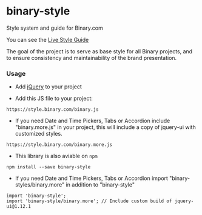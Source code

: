 # binary-style
Style system and guide for Binary.com

You can see the [Live Style Guide](https://style.binary.com/)

The goal of the project is to serve as base style for all Binary projects, and to ensure consistency and maintainability of the brand presentation.

### Usage
- Add [jQuery](https://jquery.com/) to your project

- Add this JS file to your project:

```
https://style.binary.com/binary.js
```

- If you need Date and Time Pickers, Tabs or Accordion include "binary.more.js" in your project, this will include a copy of jquery-ui with customized styles.

```
https://style.binary.com/binary.more.js
```

- This library is also aviable on `npm`

```
npm install --save binary-style
```

- If you need Date and Time Pickers, Tabs or Accordion import "binary-styles/binary.more" in addition to "binary-style"

```
import 'binary-style';
import 'binary-style/binary.more'; // Include custom build of jquery-ui@1.12.1
``` 
